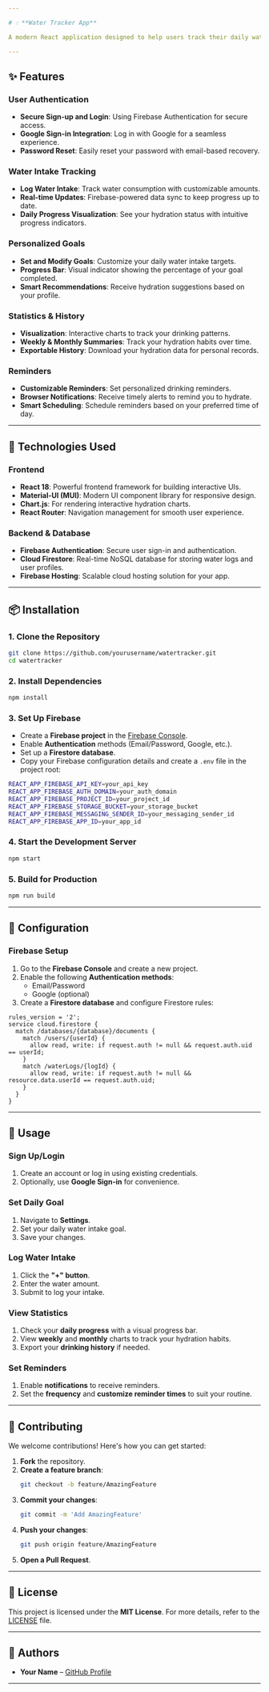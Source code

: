 ```yaml
---

# 💧 **Water Tracker App**

A modern React application designed to help users track their daily water intake, set hydration goals, and maintain healthy drinking habits. The app is built with React and Firebase for real-time data synchronization, user authentication, and secure cloud storage.

---
```


## ✨ **Features**

### **User Authentication**
- **Secure Sign-up and Login**: Using Firebase Authentication for secure access.
- **Google Sign-in Integration**: Log in with Google for a seamless experience.
- **Password Reset**: Easily reset your password with email-based recovery.

### **Water Intake Tracking**
- **Log Water Intake**: Track water consumption with customizable amounts.
- **Real-time Updates**: Firebase-powered data sync to keep progress up to date.
- **Daily Progress Visualization**: See your hydration status with intuitive progress indicators.

### **Personalized Goals**
- **Set and Modify Goals**: Customize your daily water intake targets.
- **Progress Bar**: Visual indicator showing the percentage of your goal completed.
- **Smart Recommendations**: Receive hydration suggestions based on your profile.

### **Statistics & History**
- **Visualization**: Interactive charts to track your drinking patterns.
- **Weekly & Monthly Summaries**: Track your hydration habits over time.
- **Exportable History**: Download your hydration data for personal records.

### **Reminders**
- **Customizable Reminders**: Set personalized drinking reminders.
- **Browser Notifications**: Receive timely alerts to remind you to hydrate.
- **Smart Scheduling**: Schedule reminders based on your preferred time of day.

---

## 🚀 **Technologies Used**

### **Frontend**
- **React 18**: Powerful frontend framework for building interactive UIs.
- **Material-UI (MUI)**: Modern UI component library for responsive design.
- **Chart.js**: For rendering interactive hydration charts.
- **React Router**: Navigation management for smooth user experience.

### **Backend & Database**
- **Firebase Authentication**: Secure user sign-in and authentication.
- **Cloud Firestore**: Real-time NoSQL database for storing water logs and user profiles.
- **Firebase Hosting**: Scalable cloud hosting solution for your app.

---

## 📦 **Installation**

### 1. Clone the Repository
```bash
git clone https://github.com/yourusername/watertracker.git
cd watertracker
```

### 2. Install Dependencies
```bash
npm install
```

### 3. Set Up Firebase
- Create a **Firebase project** in the [Firebase Console](https://console.firebase.google.com/).
- Enable **Authentication** methods (Email/Password, Google, etc.).
- Set up a **Firestore database**.
- Copy your Firebase configuration details and create a `.env` file in the project root:

```bash
REACT_APP_FIREBASE_API_KEY=your_api_key
REACT_APP_FIREBASE_AUTH_DOMAIN=your_auth_domain
REACT_APP_FIREBASE_PROJECT_ID=your_project_id
REACT_APP_FIREBASE_STORAGE_BUCKET=your_storage_bucket
REACT_APP_FIREBASE_MESSAGING_SENDER_ID=your_messaging_sender_id
REACT_APP_FIREBASE_APP_ID=your_app_id
```

### 4. Start the Development Server
```bash
npm start
```

### 5. Build for Production
```bash
npm run build
```

---

## 🔧 **Configuration**

### **Firebase Setup**
1. Go to the **Firebase Console** and create a new project.
2. Enable the following **Authentication methods**:
   - Email/Password
   - Google (optional)
3. Create a **Firestore database** and configure Firestore rules:
   
```plaintext
rules_version = '2';
service cloud.firestore {
  match /databases/{database}/documents {
    match /users/{userId} {
      allow read, write: if request.auth != null && request.auth.uid == userId;
    }
    match /waterLogs/{logId} {
      allow read, write: if request.auth != null && resource.data.userId == request.auth.uid;
    }
  }
}
```

---

## 📱 **Usage**

### **Sign Up/Login**
1. Create an account or log in using existing credentials.
2. Optionally, use **Google Sign-in** for convenience.

### **Set Daily Goal**
1. Navigate to **Settings**.
2. Set your daily water intake goal.
3. Save your changes.

### **Log Water Intake**
1. Click the **"+" button**.
2. Enter the water amount.
3. Submit to log your intake.

### **View Statistics**
1. Check your **daily progress** with a visual progress bar.
2. View **weekly** and **monthly** charts to track your hydration habits.
3. Export your **drinking history** if needed.

### **Set Reminders**
1. Enable **notifications** to receive reminders.
2. Set the **frequency** and **customize reminder times** to suit your routine.

---

## 🤝 **Contributing**

We welcome contributions! Here's how you can get started:

1. **Fork** the repository.
2. **Create a feature branch**:
   ```bash
   git checkout -b feature/AmazingFeature
   ```
3. **Commit your changes**:
   ```bash
   git commit -m 'Add AmazingFeature'
   ```
4. **Push your changes**:
   ```bash
   git push origin feature/AmazingFeature
   ```
5. **Open a Pull Request**.

---

## 📄 **License**
This project is licensed under the **MIT License**. For more details, refer to the [LICENSE](LICENSE) file.

---

## 👥 **Authors**
- **Your Name** – [GitHub Profile](https://github.com/youssef2003)

---
